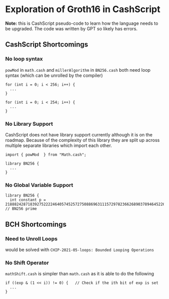# Exploration of Groth16 in CashScript

**Note:** this is CashScript pseudo-code to learn how the language needs to be upgraded. The code was written by GPT so likely has errors.

## CashScript Shortcomings

### No loop syntax

`powMod` in `math.cash` and `millerAlgorithm` in `BN256.cash` both need loop syntax (which can be unrolled by the compiler)

```solidity
for (int i = 0; i < 256; i++) {
  ...
}
```


```solidity
for (int i = 0; i < 254; i++) {
  ...
}
```

### No Library Support

CashScript does not have library support currently although it is on the roadmap. Because of the complexity of this library they are split up across multiple separate libraries which import each other.

```solidity
import { powMod  } from "Math.cash";

library BN256 {
  ...
}
```

### No Global Variable Support

```solidity
library BN256 {
  int constant p = 21888242871839275222246405745257275088696311157297823662689037894645226208583; // BN256 prime
```

## BCH Shortcomings

### Need to Unroll Loops

would be solved with `CHIP-2021-05-loops: Bounded Looping Operations`

### No Shift Operator

`mathShift.cash` is simpler than `math.cash` as it is able to do the following

```solidity
if ((exp & (1 << i)) != 0) {   // Check if the ith bit of exp is set
  ...
}
```